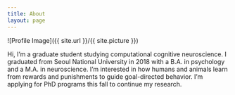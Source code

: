 ```yaml
---
title: About
layout: page
---
```

![Profile Image]({{ site.url }}/{{ site.picture }})

Hi, I’m a graduate student studying computational cognitive neuroscience. I graduated from Seoul National University in 2018 with a B.A. in psychology and a M.A. in neuroscience. I’m interested in how humans and animals learn from rewards and punishments to guide goal-directed behavior. I’m applying for PhD programs this fall to continue my research. 
